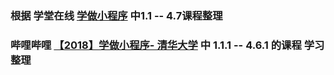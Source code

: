 ### 
### 根据 学堂在线 [学做小程序](http://www.xuetangx.com/courses/course-v1:TsinghuaX+2018032801X+2018_T1/about) 中1.1 -- 4.7课程整理
### 哔哩哔哩 [【2018】学做小程序- 清华大学](https://www.bilibili.com/video/av22004522) 中 1.1.1 -- 4.6.1 的课程 学习整理

